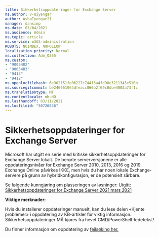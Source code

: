 ```yaml
---
title: Sikkerhetsoppdateringer for Exchange Server
ms.author: v-aiyengar
author: AshaIyengar21
manager: dansimp
ms.date: 03/04/2021
ms.audience: Admin
ms.topic: article
ms.service: o365-administration
ROBOTS: NOINDEX, NOFOLLOW
localization_priority: Normal
ms.collection: Adm_O365
ms.custom:
- "9005482"
- "9005483"
- "9413"
- "9412"
ms.openlocfilehash: 6e902151fe06227c74413a4fd98e3211343e510b
ms.sourcegitcommit: be246651064dfeacc866b2f69c0dbe4002a73f1c
ms.translationtype: MT
ms.contentlocale: nb-NO
ms.lasthandoff: 03/11/2021
ms.locfileid: "50726536"
---
```

# <a name="about-exchange-server-security-updates"></a>Sikkerhetsoppdateringer for Exchange Server

Microsoft har utgitt en serie med kritiske sikkerhetsoppdateringer for Exchange Server lokalt. De berørte serverversjonene er alle oppdateringsnivåer for Exchange Server 2010, 2013, 2016 og 2019. Exchange Online påvirkes IKKE, men hvis du har noen lokale Exchange-servere på grunn av hybridkonfigurasjon, er de potensielt sårbare.

Se følgende kunngjøring om plasseringen av løsninger: [Utgitt: Sikkerhetsoppdateringer for Exchange Server 2021 mars 2021](https://techcommunity.microsoft.com/t5/exchange-team-blog/released-march-2021-exchange-server-security-updates/ba-p/2175901)

**Viktige merknader:**

Hvis du installerer oppdateringer manuelt, kan du lese delen «Kjente problemer» i oppdatering av KB-artikler for viktig informasjon. Sikkerhetsoppdateringer MÅ kjøres fra hevet CMD/PowerShell-ledetekst!

Du finner informasjon om oppdatering av [feilsøking her.](https://aka.ms/exupdatefaq)
